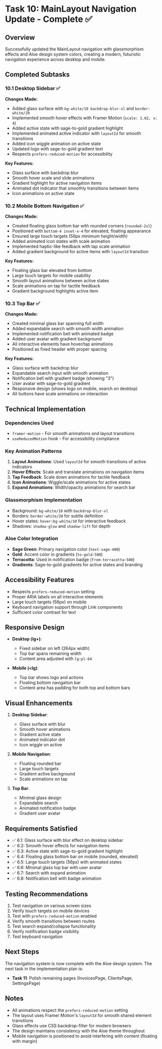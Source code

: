 # Task 10: MainLayout Navigation Update - Complete ✅

## Overview
Successfully updated the MainLayout navigation with glassmorphism effects and Aloe design system colors, creating a modern, futuristic navigation experience across desktop and mobile.

## Completed Subtasks

### 10.1 Desktop Sidebar ✅
**Changes Made:**
- Added glass surface with `bg-white/10 backdrop-blur-xl` and `border-white/20`
- Implemented smooth hover effects with Framer Motion (`scale: 1.02, x: 4`)
- Added active state with sage-to-gold gradient highlight
- Implemented animated active indicator with `layoutId` for smooth transitions
- Added icon wiggle animation on active state
- Updated logo with sage-to-gold gradient text
- Respects `prefers-reduced-motion` for accessibility

**Key Features:**
- Glass surface with backdrop blur
- Smooth hover scale and slide animations
- Gradient highlight for active navigation items
- Animated dot indicator that smoothly transitions between items
- Icon animations on active state

### 10.2 Mobile Bottom Navigation ✅
**Changes Made:**
- Created floating glass bottom bar with rounded corners (`rounded-2xl`)
- Positioned with `bottom-4 inset-x-4` for elevated, floating appearance
- Ensured large touch targets (56px minimum height/width)
- Added animated icon states with scale animation
- Implemented haptic-like feedback with tap scale animation
- Added gradient background for active items with `layoutId` transition

**Key Features:**
- Floating glass bar elevated from bottom
- Large touch targets for mobile usability
- Smooth layout animations between active states
- Scale animations on tap for tactile feedback
- Gradient background highlights active item

### 10.3 Top Bar ✅
**Changes Made:**
- Created minimal glass bar spanning full width
- Added expandable search with smooth width animation
- Implemented notification bell with animated badge
- Added user avatar with gradient background
- All interactive elements have hover/tap animations
- Positioned as fixed header with proper spacing

**Key Features:**
- Glass surface with backdrop blur
- Expandable search input with smooth animation
- Notification bell with gradient badge (showing "3")
- User avatar with sage-to-gold gradient
- Responsive design (shows logo on mobile, search on desktop)
- All buttons have scale animations on interaction

## Technical Implementation

### Dependencies Used
- `framer-motion` - For smooth animations and layout transitions
- `useReducedMotion` hook - For accessibility compliance

### Key Animation Patterns
1. **Layout Animations**: Used `layoutId` for smooth transitions of active indicators
2. **Hover Effects**: Scale and translate animations on navigation items
3. **Tap Feedback**: Scale down animations for tactile feedback
4. **Icon Animations**: Wiggle/scale animations for active states
5. **Expand Animations**: Width/opacity animations for search bar

### Glassmorphism Implementation
- Background: `bg-white/10` with `backdrop-blur-xl`
- Borders: `border-white/20` for subtle definition
- Hover states: `hover:bg-white/10` for interactive feedback
- Shadows: `shadow-glow` and `shadow-lift` for depth

### Aloe Color Integration
- **Sage Green**: Primary navigation color (`text-sage-400`)
- **Gold**: Accent color in gradients (`to-gold-500`)
- **Terracotta**: Used in notification badge (`from-terracotta-500`)
- **Gradients**: Sage-to-gold gradients for active states and branding

## Accessibility Features
- Respects `prefers-reduced-motion` setting
- Proper ARIA labels on all interactive elements
- Large touch targets (56px) on mobile
- Keyboard navigation support through Link components
- Sufficient color contrast for text

## Responsive Design
- **Desktop (lg+)**: 
  - Fixed sidebar on left (264px width)
  - Top bar spans remaining width
  - Content area adjusted with `lg:pl-64`
  
- **Mobile (<lg)**:
  - Top bar shows logo and actions
  - Floating bottom navigation bar
  - Content area has padding for both top and bottom bars

## Visual Enhancements
1. **Desktop Sidebar**:
   - Glass surface with blur
   - Smooth hover animations
   - Gradient active state
   - Animated indicator dot
   - Icon wiggle on active

2. **Mobile Navigation**:
   - Floating rounded bar
   - Large touch targets
   - Gradient active background
   - Scale animations on tap

3. **Top Bar**:
   - Minimal glass design
   - Expandable search
   - Animated notification badge
   - Gradient user avatar

## Requirements Satisfied
- ✅ 6.1: Glass surface with blur effect on desktop sidebar
- ✅ 6.2: Smooth hover effects for navigation items
- ✅ 6.3: Active state with sage-to-gold gradient highlight
- ✅ 6.4: Floating glass bottom bar on mobile (rounded, elevated)
- ✅ 6.5: Large touch targets (56px) with animated states
- ✅ 6.6: Minimal glass top bar with user avatar
- ✅ 6.7: Search with expand animation
- ✅ 6.8: Notification bell with badge animation

## Testing Recommendations
1. Test navigation on various screen sizes
2. Verify touch targets on mobile devices
3. Test with `prefers-reduced-motion` enabled
4. Verify smooth transitions between routes
5. Test search expand/collapse functionality
6. Verify notification badge visibility
7. Test keyboard navigation

## Next Steps
The navigation system is now complete with the Aloe design system. The next task in the implementation plan is:
- **Task 11**: Polish remaining pages (InvoicesPage, ClientsPage, SettingsPage)

## Notes
- All animations respect the `prefers-reduced-motion` setting
- The layout uses Framer Motion's `layoutId` for smooth shared element transitions
- Glass effects use CSS backdrop-filter for modern browsers
- The design maintains consistency with the Aloe theme throughout
- Mobile navigation is positioned to avoid interfering with content (floating with margin)
